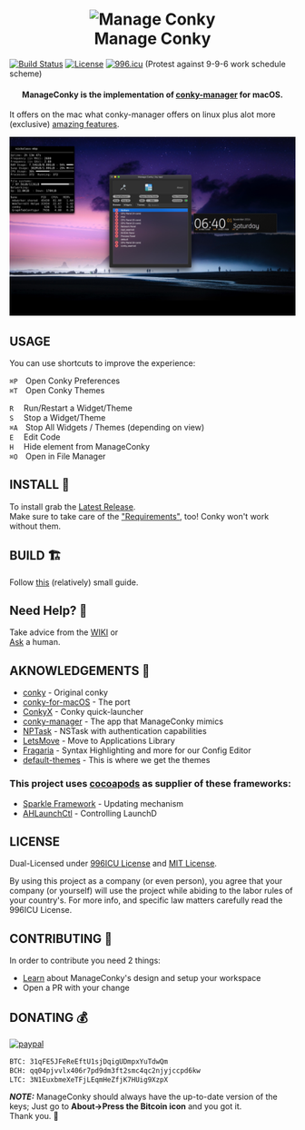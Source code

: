 <h1 align="center">
  <a><img src="icon.png" alt="Manage Conky" width="100"></a>
  <br>
  Manage Conky
  <br>
</h1>

[![Build Status](https://travis-ci.com/Conky-for-macOS/Manage-Conky.svg?branch=master)](https://travis-ci.com/Conky-for-macOS/Manage-Conky)
[![License](https://img.shields.io/badge/LICENSE-MIT-green.svg)](https://opensource.org/licenses/MIT)
[![996.icu](https://img.shields.io/badge/link-996.icu-red.svg)](https://996.icu) (Protest against 9-9-6 work schedule scheme)

<h4 align="center">ManageConky is the implementation of <a href="https://github.com/teejee2008/conky-manager" target="_blank">conky-manager</a> for macOS.</h4>

It offers on the mac what conky-manager offers on linux plus alot more (exclusive) [amazing features](https://github.com/Conky-for-macOS/Manage-Conky/wiki).

![preview](preview.jpg)

## USAGE

You can use shortcuts to improve the experience:

`⌘P`&emsp;Open Conky Preferences<br>
`⌘T`&emsp;Open Conky Themes<br>

`R`&emsp;&nbsp;Run/Restart a Widget/Theme<br>
`S`&emsp;&nbsp;Stop a Widget/Theme<br>
`⌘A`&emsp;Stop All Widgets / Themes (depending on view)<br>
`E`&emsp;&nbsp;Edit Code<br>
`H`&emsp;&nbsp;Hide element from ManageConky<br>
`⌘O`&emsp;Open in File Manager<br>

## INSTALL 💾

To install grab the [Latest Release](https://github.com/Conky-for-macOS/Manage-Conky/releases/latest). <br>
Make sure to take care of the ["Requirements"](https://github.com/Conky-for-macOS/conky-for-macOS/wiki/Build#%EF%B8%8F-installing-requirements), too! Conky won't work without them.

## BUILD 🏗

Follow [this](https://github.com/Conky-for-macOS/Manage-Conky/wiki/Build-or-Maintain) (relatively) small guide.

## Need Help? 💉

Take advice from the [WIKI](https://github.com/Conky-for-macOS/Manage-Conky/wiki) or <br>
[Ask](https://github.com/Conky-for-macOS/Manage-Conky/issues) a human.

## AKNOWLEDGEMENTS 📖

- [conky](https://github.com/brndnmtthws/conky) - Original conky
- [conky-for-macOS](https://github.com/Conky-for-macOS/conky-for-macOS) - The port
- [ConkyX](https://github.com/Conky-for-macOS/ConkyX) - Conky quick-launcher
- [conky-manager](https://github.com/teejee2008/conky-manager) - The app that ManageConky mimics
- [NPTask](https://github.com/npyl/NPTask) - NSTask with authentication capabilities
- [LetsMove](https://github.com/potionfactory/LetsMove) - Move to Applications Library
- [Fragaria](https://github.com/Conky-for-macOS/Fragaria) - Syntax Highlighting and more for our Config Editor
- [default-themes](https://github.com/Conky-for-macOS/default-themes) - This is where we get the themes

### This project uses [cocoapods](https://cocoapods.org/) as supplier of these frameworks:
- [Sparkle Framework](https://sparkle-project.org) - Updating mechanism
- [AHLaunchCtl](https://github.com/eahrold/AHLaunchCtl) - Controlling LaunchD

## LICENSE

Dual-Licensed under [996ICU License](https://github.com/996icu/996.ICU/blob/master/LICENSE) and [MIT License](https://github.com/Conky-for-macOS/Manage-Conky/blob/master/LICENSE).

By using this project as a company (or even person), you agree that your company (or yourself) will use the project while abiding to the labor rules of your country's.  For more info, and specific law matters carefully read the 996ICU License.

## CONTRIBUTING 🤝

In order to contribute you need 2 things:

- [Learn](https://github.com/Conky-for-macOS/Manage-Conky/wiki/Build-or-Maintain) about ManageConky's design and setup your workspace
- Open a PR with your change

## DONATING 💰

[![paypal](https://www.paypalobjects.com/en_US/i/btn/btn_donateCC_LG.gif)](https://www.paypal.com/cgi-bin/webscr?cmd=_s-xclick&hosted_button_id=NSV636CUWX754)


```
BTC: 31qFE5JFeReEftU1sjDqigUDmpxYuTdwQm
BCH: qq04pjvvlx406r7pd9dm3ft2smc4qc2njyjccpd6kw
LTC: 3N1EuxbmeXeTFjLEqmHeZfjK7HUig9XzpX
```

***NOTE:*** ManageConky should always have the up-to-date version of the keys; Just go to **About->Press the Bitcoin icon** and you got it. <br>
Thank you. :beers:
